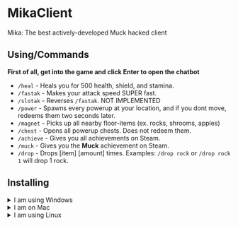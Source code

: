 # MikaClient
 Mika: The best actively-developed Muck hacked client
## Using/Commands
**First of all, get into the game and click Enter to open the chatbot**
* `/heal` - Heals you for 500 health, shield, and stamina.
* `/fastak` - Makes your attack speed SUPER fast.
* `/slotak` - Reverses `/fastak`. NOT IMPLEMENTED
* `/power` - Spawns every powerup at your location, and if you dont move, redeems them two seconds later.
* `/magnet` - Picks up all nearby floor-items (ex. rocks, shrooms, apples)
* `/chest` - Opens all powerup chests. Does not redeem them.
* `/achieve` - Gives you all achievements on Steam.
* `/muck` - Gives you the **Muck** achievement on Steam.
* `/drop` - Drops [item] [amount] times. Examples: `/drop rock` or `/drop rock 1` will drop 1 rock.
## Installing
<details markdown="1">
 <summary>I am using Windows</summary>
 1. Download the `MIKAssembly-CSharp.dll` file from the github.<br>
 2. Rename the file to `Assembly-CSharp.dll`<br>
 <img src="https://user-images.githubusercontent.com/57292172/226772490-125e7ac9-b45b-4916-a19a-105301d19b1d.png"><br>
 3. Open up your Steam library and go to Muck.<br>
 <details><summary>Step 3 Image</summary><img src="https://user-images.githubusercontent.com/57292172/226771622-41db3baa-f81a-43ca-a29a-1f7d3b811971.png"></details>
 4. Browse the local files of Muck<br>
 <details><summary>Step 4 Image</summary><img src="https://user-images.githubusercontent.com/57292172/226771822-449e3554-690d-448d-89d9-52bd64e146a0.png"></details>
 5. Open the Muck_Data folder<br>
 <img src="https://user-images.githubusercontent.com/57292172/226772262-390ae52c-955f-4d32-a331-7dddc21228d3.png"> <br>
 6. Open the Managed foler <br>
 <img src="https://user-images.githubusercontent.com/57292172/226772320-eb2e25b6-1abb-45bf-b2df-5365e50348b7.png"> <br>
 7. Drop the file from your Downloads into the Managed folder<br>
 <img src="https://user-images.githubusercontent.com/57292172/226772888-2bd150d6-59c6-4a26-9126-9868a699c4f9.png"> <br>
 8. Open Steam and launch Muck!<br>
</details>
<details markdown="1">
 <summary>I am on Mac</summary>
 1. Download the `MIKAssembly-CSharp.dll` file from the github.<br>
 2. Rename the file to `Assembly-CSharp.dll`<br>
 <img src="https://user-images.githubusercontent.com/57292172/226772490-125e7ac9-b45b-4916-a19a-105301d19b1d.png"> <br>
 3. Open up your Steam library and go to Muck.<br>
 <details><summary>Step 3 Image</summary><img src="https://user-images.githubusercontent.com/57292172/226771622-41db3baa-f81a-43ca-a29a-1f7d3b811971.png"></details>
 4. Browse the local files of Muck<br>
 <details><summary>Step 4 Image</summary><img src="https://user-images.githubusercontent.com/57292172/226771822-449e3554-690d-448d-89d9-52bd64e146a0.png"></details>
 5. Right-Click on the Muck app and click "Show Package Contents"<br>
 6. Go to MacOS folder and then find a folder with a lot of `.dll` files in it. (usually named Managed or Data)<br>
 5. Drop the file from your Downloads into this folder.<br>
</details>
<details markdown="1">
 <summary>I am using Linux</summary>
  Go to steam -> muck -> settings icon -> browse local files -> find the folder with assembly-csharp.dll -> paste the Mika one but replace the filename with `Assembly-CSharp.dll`.
</details>
